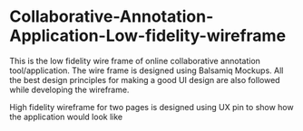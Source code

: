 # Collaborative-Annotation-Application-Low-fidelity-wireframe
This is the low fidelity wire frame of online collaborative annotation tool/application. 
The wire frame is designed using Balsamiq Mockups. 
All the best design principles for making a good UI design are also followed while developing the wireframe.

High fidelity wireframe for two pages is designed using UX pin to show how the application would look like
